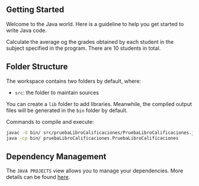 ## Getting Started

Welcome to the Java world. Here is a guideline to help you get started to write Java code.

Calculate the average og the grades obtained by each student in the subject specified in the program. There are 10 students in total.

## Folder Structure

The workspace contains two folders by default, where:

- `src`: the folder to maintain sources

You can create a `lib` folder to add libraries.
Meanwhile, the compiled output files will be generated in the `bin` folder by default.

Commands to compile and execute:
```sh
javac -d bin/ src/pruebaLibroCalificaciones/PruebaLibroCalificaciones.java src/pruebaLibroCalificaciones/LibroCalificaciones.java
java -cp bin/ pruebaLibroCalificaciones.PruebaLibroCalificaciones
```

## Dependency Management

The `JAVA PROJECTS` view allows you to manage your dependencies. More details can be found [here](https://github.com/microsoft/vscode-java-dependency#manage-dependencies).
